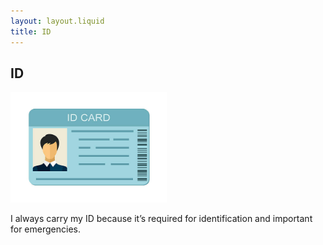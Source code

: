 ```yaml
---
layout: layout.liquid
title: ID
---
```


<h2>ID</h2>
<img src="/images/id.png" alt="My ID card" width="250">
<p>I always carry my ID because it’s required for identification and important for emergencies.</p>